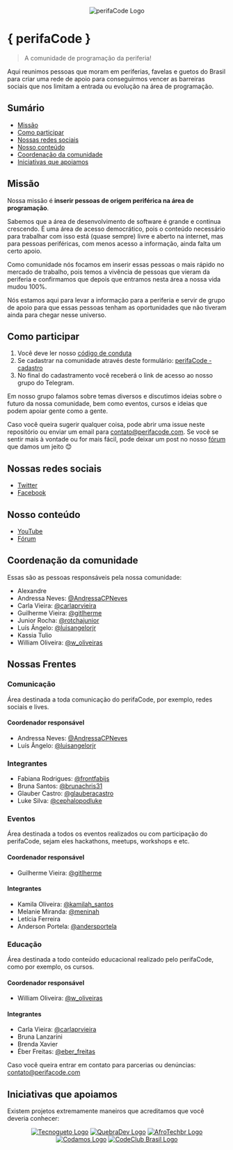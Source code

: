 <p align="center">
    <img src="assets/logos/perifaCode.png" alt="perifaCode Logo">
</p>

# { perifaCode }

> A comunidade de programação da periferia!

Aqui reunimos pessoas que moram em periferias, favelas e guetos do Brasil para criar uma rede de apoio para conseguirmos vencer as barreiras sociais que nos limitam a entrada ou evolução na área de programação.

## Sumário

- [Missão](#missão)
- [Como participar](#como-participar)
- [Nossas redes sociais](#nossas-redes-sociais)
- [Nosso conteúdo](#nosso-conteúdo)
- [Coordenação da comunidade](#coordenação-da-comunidade)
- [Iniciativas que apoiamos](#iniciativas-que-apoiamos)

## Missão

Nossa missão é **inserir pessoas de origem periférica na área de programação**.

Sabemos que a área de desenvolvimento de software é grande e continua crescendo. É uma área de acesso democrático, pois o conteúdo necessário para trabalhar com isso está (quase sempre) livre e aberto na internet, mas para pessoas periféricas, com menos acesso a informação, ainda falta um certo apoio.

Como comunidade nós focamos em inserir essas pessoas o mais rápido no mercado de trabalho, pois temos a vivência de pessoas que vieram da periferia e confirmamos que depois que entramos nesta área a nossa vida mudou 100%.

Nós estamos aqui para levar a informação para a periferia e servir de grupo de apoio para que essas pessoas tenham as oportunidades que não tiveram ainda para chegar nesse universo.

## Como participar

1. Você deve ler nosso [código de conduta](CONDUCT.md)
2. Se cadastrar na comunidade através deste formulário: [perifaCode - cadastro](http://bit.ly/cadastro-perifacode)
3. No final do cadastramento você receberá o link de acesso ao nosso grupo do Telegram.

Em nosso grupo falamos sobre temas diversos e discutimos ideias sobre o futuro da nossa comunidade, bem como eventos, cursos e ideias que podem apoiar gente como a gente.

Caso você queira sugerir qualquer coisa, pode abrir uma issue neste repositório ou enviar um email para contato@perifacode.com.
Se você se sentir mais à vontade ou for mais fácil, pode deixar um post no nosso [fórum](https://forum.perifacode.com) que damos um jeito :blush:

## Nossas redes sociais

- [Twitter](https://twitter.com/perifacode)
- [Facebook](https://facebook.com/perifacode)

## Nosso conteúdo

- [YouTube](https://www.youtube.com/channel/UCs4veOoKGYLyg1db8_YwhWw)
- [Fórum](https://forum.perifacode.com)

## Coordenação da comunidade

Essas são as pessoas responsáveis pela nossa comunidade:

- Alexandre
- Andressa Neves: [@AndressaCPNeves](https://twitter.com/AndressaCPNeves)
- Carla Vieira: [@carlaprvieira](https://twitter.com/carlaprvieira)
- Guilherme Vieira: [@gitlherme](https://twitter.com/gitlherme)
- Junior Rocha: [@rotchajunior](https://twitter.com/rotchajunior)
- Luís Ângelo: [@luisangelorjr](https://twitter.com/luisangelorjr)
- Kassia Tulio
- William Oliveira: [@w_oliveiras](https://twitter.com/w_oliveiras)

## Nossas Frentes

### Comunicação

Área destinada a toda comunicação do perifaCode, por exemplo, redes sociais e lives.

#### Coordenador responsável

- Andressa Neves: [@AndressaCPNeves](https://twitter.com/AndressaCPNeves)
- Luís Ângelo: [@luisangelorjr](https://twitter.com/luisangelorjr)

### Integrantes

- Fabiana Rodrigues: [@frontfabijs](https://twitter.com/frontfabijs)
- Bruna Santos: [@brunachris31](https://twitter.com/brunachris31)
- Glauber Castro: [@glauberacastro](https://twitter.com/glauberacastro)
- Luke Silva: [@cephalopodluke](https://twitter.com/cephalopodluke)

### Eventos

Área destinada a todos os eventos realizados ou com participação do perifaCode, sejam eles hackathons, meetups, workshops e etc.

#### Coordenador responsável

- Guilherme Vieira: [@gitlherme](https://twitter.com/gitlherme)

#### Integrantes 

- Kamila Oliveira: [@kamilah_santos](https://twitter.com/kamilah_santos)
- Melanie Miranda: [@meninah](https://t.me/@meninah)
- Letícia Ferreira
- Anderson Portela: [@andersportela](https://twitter.com/andersportela)

### Educação

Área destinada a todo conteúdo educacional realizado pelo perifaCode, como por exemplo, os cursos.

#### Coordenador responsável
- William Oliveira: [@w_oliveiras](https://twitter.com/w_oliveiras)

#### Integrantes
- Carla Vieira: [@carlaprvieira](https://twitter.com/carlaprvieira)
- Bruna Lanzarini
- Brenda Xavier
- Éber Freitas: [@eber_freitas](https://twitter.com/eber_freitas)

Caso você queira entrar em contato para parcerias ou denúncias: [contato@perifacode.com](mailto:contato@perifacode.com)

## Iniciativas que apoiamos

Existem projetos extremamente maneiros que acreditamos que você deveria conhecer:

<p align="center">
    <a href="https://www.tecnogueto.com.br"><img src="assets/logos/tecnogueto.png" alt="Tecnogueto Logo"></a>
    <a href="https://www.quebradev.com.br"><img src="assets/logos/quebradev.png" alt="QuebraDev Logo"></a>
    <a href="https://twitter.com/afrotechbr"><img src="assets/logos/afrotechbr.png" alt="AfroTechbr Logo"></a>
    <a href="https://www.codamos.club/"><img src="assets/logos/codamos.png" alt="Codamos Logo"></a>
    <a href="https://www.codeclubbrasil.org.br/"><img src="assets/logos/codeclubbrasil.png" alt="CodeClub Brasil Logo"></a>
</p>
